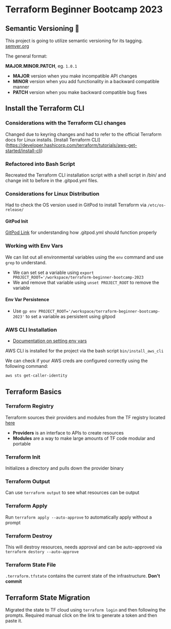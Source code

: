 # Terraform Beginner Bootcamp 2023

## Semantic Versioning :mage:

This project is going to utilize semantic versioning for its tagging. [semver.org](https://semver.org)

The general format:

**MAJOR.MINOR.PATCH**, eg. `1.0.1`

- **MAJOR** version when you make incompatible API changes
- **MINOR** version when you add functionality in a backward compatible manner
- **PATCH** version when you make backward compatible bug fixes

## Install the Terraform CLI

### Considerations with the Terraform CLI changes
Changed due to keyring changes and had to refer to the official Terraform docs for Linux installs.
[Install Terraform CLI] (https://developer.hashicorp.com/terraform/tutorials/aws-get-started/install-cli)


### Refactored into Bash Script
Recreated the Terraform CLI installation script with a shell script in /bin/ and change init to before in the .gitpod.yml files.

### Considerations for Linux Distribution
Had to check the OS version used in GitPod to install Terraform via 
```/etc/os-release/```

#### GitPod Init
[GitPod Link](https://www.gitpod.io/docs/configure/workspaces/tasks) for understanding how .gitpod.yml should function properly

### Working with Env Vars
We can list out all environmental variables using the `env` command and use `grep` to understand.
- We can set set a variable using `export PROJECT_ROOT='/workspace/terraform-beginner-bootcamp-2023`
- We and remove that variable using `unset PROJECT_ROOT` to remove the variable

#### Env Var Persistence
- Use `gp env PROJECT_ROOT='/workspace/terraform-beginner-bootcamp-2023'` to set a variable as persistent using gitpod

### AWS CLI Installation
- [Documentation on setting env vars](https://docs.aws.amazon.com/cli/latest/userguide/cli-configure-envvars.html)

AWS CLI is installed for the project via the bash script `bin/install_aws_cli`

We can check if your AWS creds are configured correctly using the following command:
```sh
aws sts get-caller-identity
```

## Terraform Basics

### Terraform Registry
Terraform sources their providers and modules from the TF registry located [here](https://registry.terraform.io/)

- **Providers** is an interface to APIs to create resources
- **Modules** are a way to make large amounts of TF code modular and portable 

### Terraform Init
Initializes a directory and pulls down the provider binary

### Terraform Output
Can use `terraform output` to see what resources can be output

### Terraform Apply
Run `terraform apply --auto-approve` to automatically apply without a prompt

### Terraform Destroy
This will destroy resources, needs approval and can be auto-approved via `terraform destory --auto-approve`

### Terraform State File
`.terraform.tfstate` contains the current state of the infrastructure. **Don't commit**

## Terraform State Migration
Migrated the state to TF cloud using `terraform login` and then following the prompts. Required manual click on the link to generate a token and then paste it.